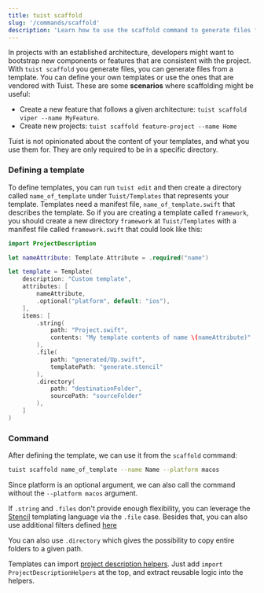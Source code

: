 ```yaml
---
title: tuist scaffold
slug: '/commands/scaffold'
description: 'Learn how to use the scaffold command to generate files from a pre-defined template.'
---
```


In projects with an established architecture, developers might want to bootstrap new components or features that are consistent with the project.
With `tuist scaffold` you generate files, you can generate files from a template. You can define your own templates or use the ones that are vendored with Tuist. These are some **scenarios** where scaffolding might be useful:

- Create a new feature that follows a given architecture: `tuist scaffold viper --name MyFeature`.
- Create new projects: `tuist scaffold feature-project --name Home`

Tuist is not opinionated about the content of your templates, and what you use them for. They are only required to be in a specific directory.

### Defining a template

To define templates, you can run `tuist edit` and then create a directory called `name_of_template` under `Tuist/Templates` that represents your template. Templates need a manifest file, `name_of_template.swift` that describes the template. So if you are creating a template called `framework`, you should create a new directory `framework` at `Tuist/Templates` with a manifest file called `framework.swift` that could look like this:

```swift
import ProjectDescription

let nameAttribute: Template.Attribute = .required("name")

let template = Template(
    description: "Custom template",
    attributes: [
        nameAttribute,
        .optional("platform", default: "ios"),
    ],
    items: [
        .string(
            path: "Project.swift",
            contents: "My template contents of name \(nameAttribute)"
        ),
        .file(
            path: "generated/Up.swift",
            templatePath: "generate.stencil"
        ),
        .directory(
            path: "destinationFolder",
            sourcePath: "sourceFolder"
        ),
    ]
)
```

### Command

After defining the template, we can use it from the `scaffold` command:

```bash
tuist scaffold name_of_template --name Name --platform macos
```

Since platform is an optional argument, we can also call the command without the `--platform macos` argument.

If `.string` and `.files` don't provide enough flexibility, you can leverage the [Stencil](https://github.com/stencilproject/Stencil) templating language via the `.file` case. Besides that, you can also use additional filters defined [here](https://github.com/SwiftGen/StencilSwiftKit#filters)

You can also use `.directory` which gives the possibility to copy entire folders to a given path.

Templates can import [project description helpers](../guides/helpers/). Just add `import ProjectDescriptionHelpers` at the top, and extract reusable logic into the helpers.
